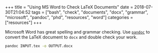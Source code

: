 +++
title = "Using MS Word to Check LaTeX Documents"
date = 2018-07-30T21:04:52
tags = ["bash", "check", "documents", "docx", "grammar", "microsoft", "pandoc", "phd", "resources", "word"]
categories = ["resources"]
+++


Microsoft Word has great spelling and grammar checking.
Use [`pandoc`](https://pandoc.org/) to convert the LaTeX document to `docx` and double check your work.

<!--more-->

```bash
pandoc INPUT.tex -o OUTPUT.docx
```
